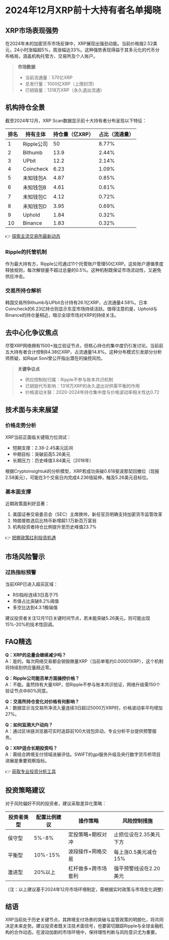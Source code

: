 # 2024年12月XRP前十大持有者名单揭晓

## XRP市场表现强势

在2024年末的加密货币市场反弹中，XRP展现出强劲动能。当前价格报2.52美元，24小时涨幅超5%，周涨幅达33%。这种强势表现得益于其多元化的代币分布格局，涵盖机构托管方、交易所及个人账户。

> **市场数据**  
> - 当前流通量：570亿XRP  
> - 总发行量：1000亿XRP（上限封顶）  
> - 已销毁量：1318万XRP（永久退出流通）  

## 机构持仓全景

截至2024年12月，XRP Scan数据显示前十大持有者分布呈现以下特征：

| 排名 | 持有主体       | 持仓量（亿XRP） | 占比（流通量） |
|------|----------------|----------------|---------------|
| 1    | Ripple公司     | 50             | 8.77%         |
| 2    | Bithumb        | 13.9           | 2.44%         |
| 3    | UPbit          | 12.2           | 2.14%         |
| 4    | Coincheck      | 6.23           | 1.09%         |
| 5    | 未知钱包A      | 4.87           | 0.85%         |
| 6    | 未知钱包B      | 4.61           | 0.81%         |
| 7    | 未知钱包C      | 4.12           | 0.72%         |
| 8    | 未知钱包D      | 3.95           | 0.69%         |
| 9    | Uphold         | 1.84           | 0.32%         |
| 10   | Binance        | 1.83           | 0.32%         |

👉 [探索主流交易所最新动态](https://bit.ly/okx_welcome)

### Ripple的托管机制
作为最大持有方，Ripple公司通过11个托管账户管理50亿XRP。这些账户遵循季度释放规则，每次解锁量不超过总量的0.5%。这种机制既保证市场流动性，又避免供应冲击。

### 交易所持仓解析
韩国交易所Bithumb与UPbit合计持有26.1亿XRP，占流通量4.58%。日本Coincheck的6.23亿持仓则显示东亚市场持续活跃。值得注意的是，Uphold与Binance的持仓量相近，暗示全球市场对XRP的持续关注。

## 去中心化争议焦点

尽管XRP网络拥有1500+独立验证节点，但核心持仓的集中度仍引发讨论。当前前五大持有者合计控制84.38亿XRP，占流通量14.8%。这种分布模式引发部分分析师质疑，如Rajat Soni曾公开指出潜在的操控风险。

> **关键争议点**  
> - 供应控制权归属：Ripple不参与账本共识机制  
> - 已销毁代币影响：1318万XRP的永久退出对供需平衡的作用  
> - 价格波动关联：2020-2024年持仓集中度与价格波动率相关性达0.72

## 技术面与未来展望

### 价格走势分析
XRP当前正面临关键阻力位测试：
- 短期支撑：2.38-2.45美元区间
- 中期目标：突破前高5.26美元
- 长期压力：历史峰值3.84美元（2018年）

根据Cryptoinsightuk的分析模型，XRP若成功突破0.618斐波那契回撤位（现报2.58美元），可能在3个交易日内完成4.236倍延伸，触及5.26美元目标位。

### 基本面支撑
近期政策面利好显著：
1. 美国证券交易委员会（SEC）主席换帅，新任官员明确支持加密货币监管改革
2. 特朗普胜选后比特币新增超1.1万新百万富翁
3. 机构投资者持仓比例提升至历史峰值23.7%

👉 [把握政策红利投资机遇](https://bit.ly/okx_welcome)

## 市场风险警示

### 过热指标预警
当前XRP已进入超买区域：
- RSI指标连续3日高于75
- 市值占比突破8.2%阈值
- 多空比达到4.3:1极端值

建议投资者关注12月11日关键时间节点，若未能突破5.26美元，则可能出现15%-20%的技术性回调。

## FAQ精选

**Q：XRP的总量会继续减少吗？**  
A：是的。每次网络交易都会销毁微量XRP（当前单笔约0.00001XRP），这个机制将持续到供应量趋近零。

**Q：Ripple公司能否单方面操控价格？**  
A：不能。虽然持有大量XRP，但Ripple不参与账本共识验证，网络升级需150个验证节点中80%同意。

**Q：交易所持仓变化对价格有何影响？**  
A：数据显示当交易所净流入量连续3日超过5000万XRP时，价格波动率平均增加27%。

**Q：如何监测大户动向？**  
A：通过区块链浏览器可实时追踪前100大钱包异动，专业分析平台提供预警服务。

**Q：XRP适合长期投资吗？**  
A：需结合跨境支付领域进展评估。SWIFT的gpi服务升级及央行数字货币桥项目进展是重要观察指标。

👉 [获取专业投资分析工具](https://bit.ly/okx_welcome)

## 投资策略建议

对于风险偏好不同的投资者，建议采取差异化策略：

| 投资者类型   | 配置比例建议 | 操作策略                     | 风险控制措施               |
|--------------|--------------|------------------------------|---------------------------|
| 保守型       | 5%-8%        | 定投策略+期权对冲            | 止损位设在2.35美元下方     |
| 平衡型       | 10%-15%      | 波段操作+网格交易            | 每上涨0.5美元减仓15%       |
| 激进型       | 20%以上      | 杠杆做多+跨市场套利          | 强平预警线设在2.20美元     |

（注：以上建议基于2024年12月市场环境制定，需根据实时政策与市场变化调整）

## 结语

XRP当前处于历史关键节点，其跨境支付场景的突破与监管政策的明朗化，将共同决定未来走势。建议投资者既关注技术面信号，也要密切跟踪Ripple与全球金融机构的合作动态。在波动加剧的市场环境中，保持理性判断与风险意识尤为重要。